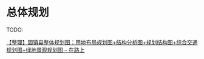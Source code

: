 # 总体规划

TODO:

[【整理】固镇县整体规划图：用地布局规划图+结构分析图+规划结构图+综合交通规划图+绿地景观规划图 – 在路上](https://www.crifan.com/anhui_guzhen_master_planning_overview_land_structure_transport_landscape_maps/)

